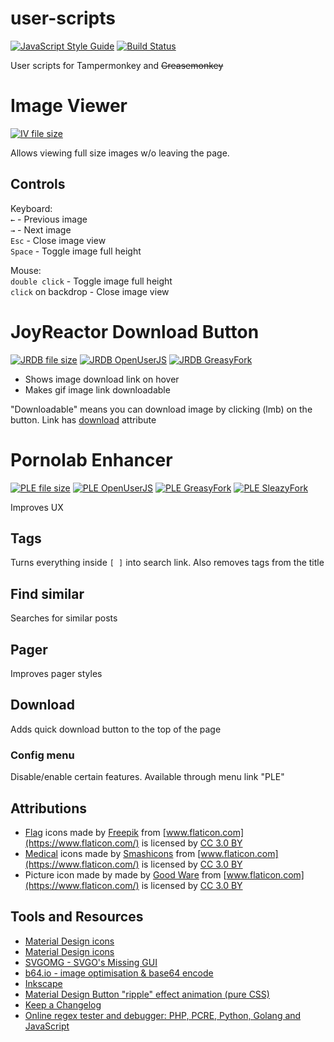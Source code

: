 # user-scripts
[![JavaScript Style Guide][standard-image]][standard-url] [![Build Status][travis-image]][travis-url]

User scripts for Tampermonkey and ~~Greasemonkey~~

# Image Viewer
[![IV file size][iv-size]][iv-url]

Allows viewing full size images w/o leaving the page.

## Controls

Keyboard:  
`←` - Previous image  
`→` - Next image  
`Esc` - Close image view  
`Space` - Toggle image full height

Mouse:  
`double click` - Toggle image full height  
`click` on backdrop - Close image view  

# JoyReactor Download Button
[![JRDB file size][jrdb-size]][jrdb-url] [![JRDB OpenUserJS][open-user-js-image]][jrdb-open-user-js-url] [![JRDB GreasyFork][greasy-fork-image]][jrdb-greasy-fork-url]
- Shows image download link on hover
- Makes gif image link downloadable

"Downloadable" means you can download image by clicking (lmb) on the button. Link has [download](https://caniuse.com/#feat=download) attribute

# Pornolab Enhancer
[![PLE file size][ple-size]][ple-url] [![PLE OpenUserJS][open-user-js-image]][ple-open-user-js-url] [![PLE GreasyFork][greasy-fork-image]][ple-greasy-fork-url] [![PLE SleazyFork][sleazy-fork-image]][ple-sleazy-fork-url]

Improves UX

## Tags
Turns everything inside `[ ]` into search link. Also removes tags from the title

## Find similar
Searches for similar posts

## Pager
Improves pager styles

## Download
Adds quick download button to the top of the page

### Config menu
Disable/enable certain features. Available through menu link "PLE"

## Attributions
- [Flag](https://www.flaticon.com/packs/countrys-flags) icons made by [Freepik](http://www.freepik.com) from [www.flaticon.com](https://www.flaticon.com/) is licensed by [CC 3.0 BY](http://creativecommons.org/licenses/by/3.0/)
- [Medical](https://www.flaticon.com/packs/medical-asserts) icons made by [Smashicons](https://www.flaticon.com/authors/smashicons) from [www.flaticon.com](https://www.flaticon.com/) is licensed by [CC 3.0 BY](http://creativecommons.org/licenses/by/3.0/)
- Picture icon made by made by [Good Ware](https://www.flaticon.com/authors/good-ware) from [www.flaticon.com](https://www.flaticon.com/) is licensed by [CC 3.0 BY](http://creativecommons.org/licenses/by/3.0/)

## Tools and Resources

- [Material Design icons](https://material.io/icons)
- [Material Design icons](https://materialdesignicons.com)
- [SVGOMG - SVGO's Missing GUI](https://jakearchibald.github.io/svgomg)
- [b64.io - image optimisation & base64 encode](http://b64.io)
- [Inkscape](https://inkscape.org/en/)
- [Material Design Button "ripple" effect animation (pure CSS)](https://codepen.io/lehollandaisvolant/pen/dMQXYX)
- [Keep a Changelog](http://keepachangelog.com/en/1.0.0)
- [Online regex tester and debugger: PHP, PCRE, Python, Golang and JavaScript](https://regex101.com)

[travis-image]: https://travis-ci.org/shikiyoku/user-scripts.svg?branch=master
[travis-url]: https://travis-ci.org/shikiyoku/user-scripts

[greenkeeper-image]: https://badges.greenkeeper.io/shikiyoku/user-scripts.svg
[greenkeeper-url]: https://greenkeeper.io/

[standard-image]: https://img.shields.io/badge/code_style-standard-brightgreen.svg
[standard-url]: https://standardjs.com

[iv-size]: https://img.shields.io/github/size/shikiyoku/user-scripts/dist/image-viewer.user.js.svg
[iv-url]: https://github.com/shikiyoku/user-scripts/raw/master/dist/image-viewer.user.js

[jrdb-size]: https://img.shields.io/github/size/shikiyoku/user-scripts/dist/joyreactor-download-button.user.js.svg
[jrdb-url]: https://github.com/shikiyoku/user-scripts/raw/master/dist/joyreactor-download-button.user.js
[jrdb-open-user-js-url]: https://openuserjs.org/scripts/shikiyoku/JoyReactor_Download_Button
[jrdb-greasy-fork-url]: https://greasyfork.org/en/scripts/35272-joyreactor-download-button

[ple-size]: https://img.shields.io/github/size/shikiyoku/user-scripts/dist/pornolab-enhancer.user.js.svg
[ple-url]: https://github.com/shikiyoku/user-scripts/raw/master/dist/pornolab-enhancer.user.js
[ple-open-user-js-url]: https://openuserjs.org/scripts/shikiyoku/Pornolab_Enhancer
[ple-greasy-fork-url]: https://greasyfork.org/en/scripts/35355-pornolab-enhancer
[ple-sleazy-fork-url]: https://sleazyfork.org/en/scripts/35355-pornolab-enhancer

[open-user-js-image]: https://img.shields.io/badge/OpenUserJS-install-304051.svg
[greasy-fork-image]: https://img.shields.io/badge/Greasy%20Fork-install-690001.svg
[sleazy-fork-image]: https://img.shields.io/badge/Sleazy%20Fork-install-690001.svg
